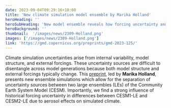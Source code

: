 ```yaml
---
date: 2023-09-04T09:29:16+10:00
title: 'New climate simulation model ensemble by Marika Holland'
heroHeading: ''
heroSubHeading: 'New model ensemble reveals how forcing uncertainty and model structure alter climate simulated across CMIP generations of the Community Earth System Model'
heroBackground: ''
thumbnail:  '/images/news/2309-Holland.png'
images: ['/images/news/2309-Holland.png']
link: 'https://gmd.copernicus.org/preprints/gmd-2023-125/'
---
```


Climate simulation uncertainties arise from internal variability, model structure, and external forcings. These uncertainty sources are difficult to disentangle across model generations because both model structure and external forcings typically change. This [preprint](https://gmd.copernicus.org/preprints/gmd-2023-125/), led by **Marika Holland**, presents new ensemble simulations which allow for the separation of uncertainty sources between two large ensembles (LEs) of the Community Earth System Model (CESM). Importantly, we find a strong influence of historical forcing uncertainty in differences between CESM1-LE and CESM2-LE due to aerosol effects on simulated climate.
